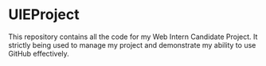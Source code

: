 UIEProject
==========

This repository contains all the code for my Web Intern Candidate Project. It strictly being used to manage my project and demonstrate my ability to use GitHub effectively.

